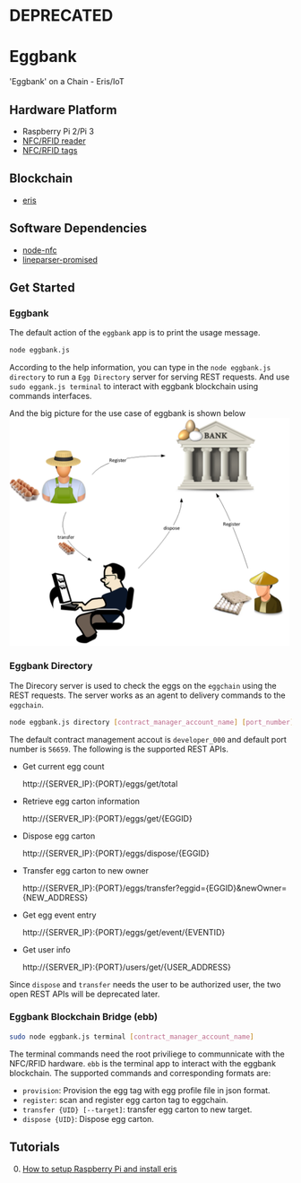 
# DEPRECATED

# Eggbank
'Eggbank' on a Chain - Eris/IoT

## Hardware Platform
* Raspberry Pi 2/Pi 3
* [NFC/RFID reader](https://www.adafruit.com/product/364)
* [NFC/RFID tags][Amazon NFC stickers]

[Amazon NFC stickers]: https://www.amazon.com/gp/product/B01D8RDNZ0/ref=oh_aui_detailpage_o07_s00?ie=UTF8&psc=1

## Blockchain 
* [eris](https://erisindustries.com/)

## Software Dependencies
* [node-nfc](https://github.com/shuangjj/node-nfc)
* [lineparser-promised](https://github.com/shuangjj/lineparser-promised) 

## Get Started

### Eggbank

The default action of the `eggbank` app is to print the usage message.
```bash
node eggbank.js
```
According to the help information, you can type in the `node eggbank.js directory` 
to run a `Egg Directory` server for serving REST requests. And use `sudo eggank.js terminal` 
to interact with eggbank blockchain using commands interfaces.

And the big picture for the use case of eggbank is shown below
<img src="/imgs/eggbank.png" width="500" alt="Eggbank Use Case">

### Eggbank Directory
The Direcory server is used to check the eggs on the `eggchain` using the REST requests. 
The server works as an agent to delivery commands to the `eggchain`.
```bash
node eggbank.js directory [contract_manager_account_name] [port_number]
```

The default contract management accout is `developer_000` and default port number is `56659`. 
The following is the supported REST APIs.

* Get current egg count 

  http://{SERVER_IP}:{PORT}/eggs/get/total

* Retrieve egg carton information

  http://{SERVER_IP}:{PORT}/eggs/get/{EGGID}

* Dispose egg carton

  http://{SERVER_IP}:{PORT}/eggs/dispose/{EGGID}

* Transfer egg carton to new owner

  http://{SERVER_IP}:{PORT}/eggs/transfer?eggid={EGGID}&newOwner={NEW_ADDRESS}

* Get egg event entry 

  http://{SERVER_IP}:{PORT}/eggs/get/event/{EVENTID}

* Get user info
  
  http://{SERVER_IP}:{PORT}/users/get/{USER_ADDRESS}

Since `dispose` and `transfer` needs the user to be authorized user, the two open REST APIs 
will be deprecated later.

### Eggbank Blockchain Bridge (ebb)
```bash
sudo node eggbank.js terminal [contract_manager_account_name]
```

The terminal commands need the root priviliege to communnicate with the NFC/RFID hardware.
`ebb` is the terminal app to interact with the eggbank blockchain. The supported 
commands and corresponding formats are:
* `provision`: Provision the egg tag with egg profile file in json format.
* `register`: scan and register egg carton tag to eggchain.
* `transfer {UID} [--target]`: transfer egg carton to new target.
* `dispose {UID}`: Dispose egg carton.

## Tutorials

0. [How to setup Raspberry Pi and install eris](https://github.com/shuangjj/docs.erisindustries.com/blob/aboutiot/tutorials/install-eris-arm.md)


